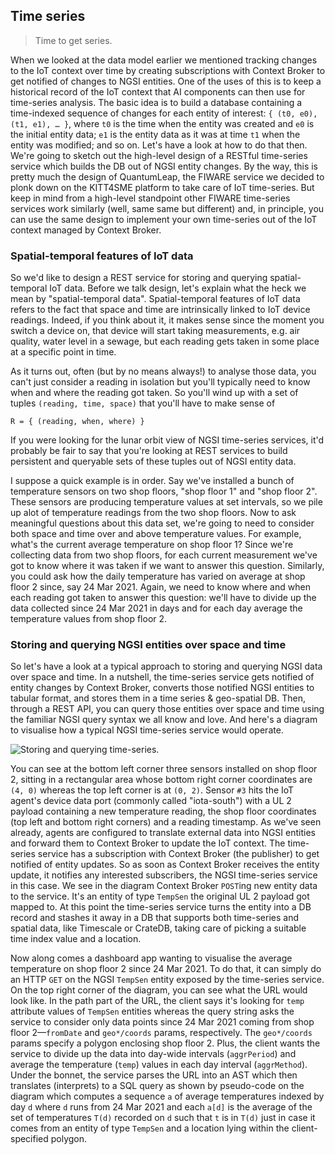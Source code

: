 Time series
-----------
> Time to get series.

When we looked at the data model earlier we mentioned tracking changes
to the IoT context over time by creating subscriptions with Context Broker
to get notified of changes to NGSI entities. One of the uses of this
is to keep a historical record of the IoT context that AI components
can then use for time-series analysis. The basic idea is to build a
database containing a time-indexed sequence of changes for each entity
of interest: `{ (t0, e0), (t1, e1), … }`, where `t0` is the time when
the entity was created and `e0` is the initial entity data; `e1` is the
entity data as it was at time `t1` when the entity was modified; and
so on. Let's have a look at how to do that then. We're going to sketch
out the high-level design of a RESTful time-series service which builds
the DB out of NGSI entity changes. By the way, this is pretty much the
design of QuantumLeap, the FIWARE service we decided to plonk down on
the KITT4SME platform to take care of IoT time-series. But keep in mind
from a high-level standpoint other FIWARE time-series services work similarly
(well, same same but different) and, in principle, you can use the same
design to implement your own time-series out of the IoT context managed
by Context Broker.


### Spatial-temporal features of IoT data

So we'd like to design a REST service for storing and querying spatial-temporal
IoT data. Before we talk design, let's explain what the heck we mean by
"spatial-temporal data". Spatial-temporal features of IoT data refers
to the fact that space and time are intrinsically linked to IoT device
readings. Indeed, if you think about it, it makes sense since the moment
you switch a device on, that device will start taking measurements, e.g.
air quality, water level in a sewage, but each reading gets taken in some
place at a specific point in time.

As it turns out, often (but by no means always!) to analyse those data,
you can't just consider a reading in isolation but you'll typically need
to know when and where the reading got taken. So you'll wind up with a
set of tuples `(reading, time, space)` that you'll have to make sense of

    R = { (reading, when, where) }

If you were looking for the lunar orbit view of NGSI time-series services,
it'd probably be fair to say that you're looking at REST services to build
persistent and queryable sets of these tuples out of NGSI entity data.

I suppose a quick example is in order. Say we've installed a bunch of
temperature sensors on two shop floors, "shop floor 1" and "shop floor 2".
These sensors are producing temperature values at set intervals, so we
pile up alot of temperature readings from the two shop floors. Now to
ask meaningful questions about this data set, we're going to need to
consider both space and time over and above temperature values. For example,
what's the current average temperature on shop floor 1? Since we're collecting
data from two shop floors, for each current measurement we've got to know
where it was taken if we want to answer this question. Similarly, you could
ask how the daily temperature has varied on average at shop floor 2 since,
say 24 Mar 2021. Again, we need to know where and when each reading got
taken to answer this question: we'll have to divide up the data collected
since 24 Mar 2021 in days and for each day average the temperature values
from shop floor 2.


### Storing and querying NGSI entities over space and time

So let's have a look at a typical approach to storing and querying NGSI
data over space and time. In a nutshell, the time-series service gets
notified of entity changes by Context Broker, converts those notified
NGSI entities to tabular format, and stores them in a time series &
geo-spatial DB. Then, through a REST API, you can query those entities
over space and time using the familiar NGSI query syntax we all know
and love. And here's a diagram to visualise how a typical NGSI time-series
service would operate.

![Storing and querying time-series.][dia.ql]

You can see at the bottom left corner three sensors installed on shop
floor 2, sitting in a rectangular area whose bottom right corner coordinates
are `(4, 0)` whereas the top left corner is at `(0, 2)`. Sensor `#3`
hits the IoT agent's device data port (commonly called "iota-south")
with a UL 2 payload containing a new temperature reading, the shop
floor coordinates (top left and bottom right corners) and a reading
timestamp. As we've seen already, agents are configured to translate
external data into NGSI entities and forward them to Context Broker to
update the IoT context. The time-series service has a subscription
with Context Broker (the publisher) to get notified of entity updates.
So as soon as Context Broker receives the entity update, it notifies
any interested subscribers, the NGSI time-series service in this case.
We see in the diagram Context Broker `POST`ing new entity data to the
service. It's an entity of type `TempSen` the original UL 2 payload
got mapped to. At this point the time-series service turns the entity
into a DB record and stashes it away in a DB that supports both time-series
and spatial data, like Timescale or CrateDB, taking care of picking a
suitable time index value and a location.

Now along comes a dashboard app wanting to visualise the average temperature
on shop floor 2 since 24 Mar 2021. To do that, it can simply do an HTTP
`GET` on the NGSI `TempSen` entity exposed by the time-series service.
On the top right corner of the diagram, you can see what the URL would
look like. In the path part of the URL, the client says it's looking
for `temp` attribute values of `TempSen` entities whereas the query
string asks the service to consider only data points since 24 Mar 2021
coming from shop floor 2—`fromDate` and `geo*/coords` params, respectively.
The `geo*/coords` params specify a polygon enclosing shop floor 2. Plus,
the client wants the service to divide up the data into day-wide intervals
(`aggrPeriod`) and average the temperature (`temp`) values in each day
interval (`aggrMethod`). Under the bonnet, the service parses the URL
into an AST which then translates (interprets) to a SQL query as shown
by pseudo-code on the diagram which computes a sequence `a` of average
temperatures indexed by day `d` where `d` runs from 24 Mar 2021 and
each `a[d]` is the average of the set of temperatures `T(d)` recorded
on `d` such that `t` is in `T(d)` just in case it comes from an entity
of type `TempSen` and a location lying within the client-specified
polygon.




[dia.ql]: ./quantumleap.png
